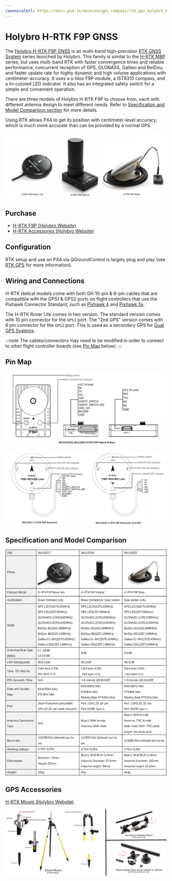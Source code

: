 ```yaml
---
canonicalUrl: https://docs.px4.io/main/en/gps_compass/rtk_gps_holybro_h-rtk-f9p
---
```


# Holybro H-RTK F9P GNSS

The [Holybro H-RTK F9P GNSS](http://www.holybro.com/product/h-rtk-f9p/) is an multi-band high-precision [RTK GNSS System](../gps_compass/rtk_gps.md) series launched by Holybro.
This family is similar to the [H-RTK M8P](../gps_compass/rtk_gps_holybro_h-rtk-m8p.md) series, but uses multi-band RTK with faster convergence times and reliable performance, concurrent reception of GPS, GLONASS, Galileo and BeiDou, and faster update rate for highly dynamic and high volume applications with centimeter-accuracy.
It uses a u-blox F9P module, a IST8310 compass, and a tri-colored LED indicator.
It also has an integrated safety switch for a simple and convenient operation.

There are three models of Holybro H-RTK F9P to choose from, each with different antenna design to meet different needs.
Refer to [Specification and Model Comparison section](#specification-and-model-comparison) for more details.

Using RTK allows PX4 to get its position with centimeter-level accuracy, which is much more accurate than can be provided by a normal GPS.

![h-rtk](../../assets/hardware/gps/rtk_holybro_h-rtk-f9p_all_label.jpg)

## Purchase

* [H-RTK F9P (Holybro Website)](https://shop.holybro.com/h-rtk-f9p_p1226.html?)
* [H-RTK Accessories (Holybro Website)](https://shop.holybro.com/c/h-rtk_0512)

## Configuration

RTK setup and use on PX4 via _QGroundControl_ is largely plug and play \(see [RTK GPS](../advanced_features/rtk-gps.md) for more information\).

## Wiring and Connections

H-RTK Helical models come with both GH 10-pin & 6-pin cables that are compatible with the GPS1 & GPS2 ports on flight controllers that use the Pixhawk Connector Standard, such as [Pixhawk 4](../flight_controller/pixhawk4.md) and [Pixhawk 5x](../flight_controller/pixhawk5x.md).

The H-RTK Rover Lite comes in two version.
The standard version comes with 10 pin connector for the `GPS1` port.
The "2nd GPS" version comes with 6 pin connector for the `GPS2` port.
This is used as a secondary GPS for [Dual GPS Systems](../gps_compass/README.md#dual_gps).

:::note
The cables/connectors may need to be modified in order to connect to other flight controller boards (see [Pin Map](#pin-map) below).
:::

## Pin Map

![h-rtk-f9p_rover_pinmap](../../assets/hardware/gps/rtk_holybro_h-rtk_helical_pinmap.jpg)

![h-rtk-f9p_helical_pinmap](../../assets/hardware/gps/rtk_holybro_h-rtk_rover_lite_pinmap.jpg)


## Specification and Model Comparison

![h-rtk-f9p_spec](../../assets/hardware/gps/rtk_holybro_h-rtk-f9p_spec.png)

## GPS Accessories

[H-RTK Mount (Holybro Website)](https://shop.holybro.com/spare-parts-gps-mount_p1228.html)

![h-rtk](../../assets/hardware/gps/rtk_holybro_h-rtk_mount_3.png)
